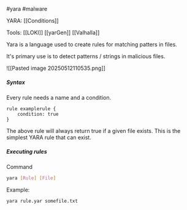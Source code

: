 #yara #malware

YARA:
[[Conditions]]

Tools:
[[LOKI]]
[[yarGen]]
[[Valhalla]]

Yara is a language used to create rules for matching patters in files.

It's primary use is to detect patterns / strings in malicious files.

![[Pasted image 20250512110535.png]]

##### Syntax

Every rule needs a name and a condition.

```yara
rule examplerule {
	condition: true
}
```

The above rule will always return true if a given file exists. This is the simplest YARA rule that can exist.

##### Executing rules

Command

```bash
yara [Rule] [File]
```

Example:

```bash
yara rule.yar somefile.txt
```

